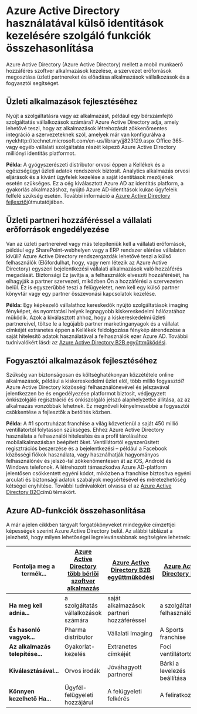 <properties
   pageTitle="Azure Active Directory használatával külső identitások kezelésére szolgáló funkciók összehasonlítása |} Microsoft Azure"
   description="Miben más az Azure Active Directory B2B együttműködési B2C és több bérlői alkalmazás külső identitások hitelesítési és engedélyezési támogatása"
   services="active-directory"
   documentationCenter="" 
   authors="arvindsuthar"
   manager="cliffdi"
   editor=""
   tags=""/>

<tags
   ms.service="active-directory"
   ms.devlang="NA"
   ms.topic="article"
   ms.tgt_pltfrm="NA"
   ms.workload="identity"
   ms.date="02/24/2016"
   ms.author="asuthar"/>

# <a name="comparing-capabilities-for-managing-external-identities-using-azure-active-directory"></a>Azure Active Directory használatával külső identitások kezelésére szolgáló funkciók összehasonlítása

Azure Active Directory (Azure Active Directory) mellett a mobil munkaerő hozzáférés szoftver alkalmazások kezelése, a szervezet erőforrások megosztása üzleti partnereket és előadása alkalmazások vállalkozások és a fogyasztói segítséget.

## <a name="developing-applications-for-businesses"></a>Üzleti alkalmazások fejlesztéséhez

Nyújt a szolgáltatásra vagy az alkalmazást, például egy bérszámfejtő szolgáltatás vállalkozások számára? Azure Active Directory adja, amely lehetővé teszi, hogy az alkalmazások létrehozását zökkenőmentes integráció a szervezeteknek szól, amelyek már van konfigurálva a nyekhttp://technet.microsoft.com/en-us/library/jj823129.aspx Office 365- vagy egyéb vállalati szolgáltatás részét képező Azure Active Directory milliónyi identitás platformot.

**Példa:** A gyógyszerészeti distributor orvosi éppen a Kellékek és a egészségügyi üzleti adatok rendszerek biztosít. Analytics alkalmazás orvosi eljárások és a kívánt ügyfelek kezelése a saját identitások mezőjének esetén szükséges. Ez a cég kiválasztott Azure AD az identitás platform, a gyakorlás alkalmazáshoz, nyújtó Azure AD-identitások kukac ügyfeleik felfelé szükség esetén. További információ a [Azure Active Directory fejlesztői](active-directory-developers-guide.md)útmutatójában.

## <a name="enabling-business-partner-access-to-your-corporate-resources"></a>Üzleti partneri hozzáféréssel a vállalati erőforrások engedélyezése

Van az üzleti partnereivel vagy más telepíteniük kell a vállalati erőforrások, például egy SharePoint-webhelyen vagy a ERP rendszer elérése vállalaton kívüli? Azure Active Directory rendszergazdák lehetővé teszi a külső felhasználók (Előfordulhat, hogy, vagy nem létezik az Azure Active Directory) egyszeri bejelentkezési vállalati alkalmazások való hozzáférés megadását. Biztonsági Ez javítja a, a felhasználók elveszíti hozzáférését, ha elhagyják a partner szervezeti, miközben Ön a hozzáférési a szervezeten belül. Ez is egyszerűbbé teszi a felügyeletet, nem kell egy külső partner könyvtár vagy egy partner összevonási kapcsolatok kezelése.

**Példa:** Egy képkezelő vállalathoz kereskedők nyújtó szolgáltatások imaging fényképet, és nyomtatási helyek legnagyobb kiskereskedelmi hálózatához működik. Azok a kiválasztott ahhoz, hogy a kiskereskedelmi üzleti partnereivel, töltse le a legújabb partner marketinganyagok és a vállalat címkéjét extranetes éppen a Kellékek feldolgozása fénykép átrendezése a saját hitelesítő adatok használatával a felhasználók ezer Azure AD. További tudnivalókért lásd: az [Azure Active Directory B2B együttműködési](active-directory-b2b-what-is-azure-ad-b2b.md).

## <a name="developing-applications-for-consumers"></a>Fogyasztói alkalmazások fejlesztéséhez

Szükség van biztonságosan és költséghatékonyan közzététele online alkalmazások, például a kiskereskedelmi üzlet elöl, több millió fogyasztói? Azure Active Directory közösségi felhasználónevével és jelszavával jelentkezzen be és engedélyezése platformot biztosít, védjegyzett önkiszolgáló regisztráció és önkiszolgáló jelszó alaphelyzetbe állítása, az az alkalmazás vonzóbbak lehetnek. Ez megnöveli kényelmesebbé a fogyasztói csökkentése a fejlesztők a betöltés közben.

**Példa:** A \#1 sportruházat franchise a világ közvetlenül a saját 450 millió ventillátortól folytasson szükséges. Ehhez Azure Active Directory használata a felhasználói hitelesítés és a profil tárolásához mobilalkalmazásban beépített őket. Ventillátortól egyszerűsített regisztrációs beszerzése és a bejelentkezési – például a Facebook közösségi fiókok használata, vagy használhatják hagyományos felhasználónév és jelszó-tal zökkenőmentesen át az iOS, Android és Windows telefonok. A létrehozott támaszkodva Azure AD-platform jelentősen csökkentett egyéni kódot, miközben a franchise biztosítva egyéni arculati és biztonsági adatok szabályok megsértésével és méretezhetőség kétségei enyhítése. További tudnivalókért olvassa el az [Azure Active Directory B2C](https://azure.microsoft.com/documentation/services/active-directory-b2c/)című témakört.

## <a name="comparison-of-azure-ad-capabilities"></a>Azure AD-funkciók összehasonlítása

A már a jelen cikkben tárgyalt forgatókönyveket mindegyike címzettjei képességek szerint Azure Active Directory belül. Az alábbi táblázat a jelezhető, hogy milyen lehetőségei legrelevánsabbnak segítségére lehetnek:

| **Fontolja meg a termék...**       | [Azure Active Directory több bérlői szoftver alkalmazás](active-directory-developers-guide.md)    | [Azure Active Directory B2B együttműködési](active-directory-b2b-what-is-azure-ad-b2b.md)        | [Azure Active Directory B2C](https://azure.microsoft.com/documentation/services/active-directory-b2c/)                |
|-----------------------|-------------------------|----------------------------|------------------------|
| **Ha meg kell adnia...** | a szolgáltatás vállalkozások számára | saját alkalmazások partneri hozzáféréssel  | a szolgáltatás a felhasználóknak |
| **És hasonló vagyok...**  | Pharma distributor      | Vállalati Imaging            | A Sports franchise       |
| **Az alkalmazás telepítése...**  | Gyakorlat-kezelés     | Extranetes címkéjét          | Foci ventillátortól            |
| **Kiválasztásával...**        | Orvos irodák        | Jóváhagyott partnerei | Bárki a levelezés beállítása      |
| **Könnyen kezelhető Ha...**      | Ügyfél-felügyeleti hozzájárul | A felügyeleti felkérés           | A feliratkozik      |
